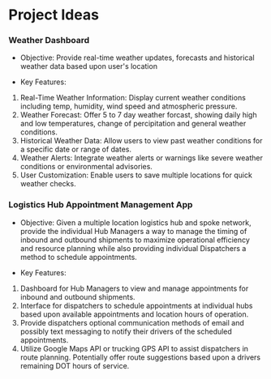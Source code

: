 # Project Ideas

### Weather Dashboard
* Objective: Provide real-time weather updates, forecasts and historical weather data based upon user's location

* Key Features:
1. Real-Time Weather Information: Display current weather conditions including temp, humidity, wind speed and atmospheric pressure.
2. Weather Forecast: Offer 5 to 7 day weather forcast, showing daily high and low temperatures, change of percipitation and general weather conditions.
3. Historical Weather Data: Allow users to view past weather conditions for a specific date or range of dates.
4. Weather Alerts: Integrate weather alerts or warnings like severe weather conditions or environmental advisories.
5. User Customization: Enable users to save multiple locations for quick weather checks. 

### Logistics Hub Appointment Management App
* Objective: Given a multiple location logistics hub and spoke network, provide the individual Hub Managers a way to manage the timing of inbound and outbound shipments to maximize operational efficiency and resource planning while also providing individual Dispatchers a method to schedule appointments.

* Key Features:
1. Dashboard for Hub Managers to view and manage appointments for inbound and outbound shipments.
2. Interface for dispatchers to schedule appointments at individual hubs based upon available appointments and location hours of operation. 
3. Provide dispatchers optional communication methods of email and possibly text messaging to notify their drivers of the scheduled appointments.
4. Utilize Google Maps API or trucking GPS API to assist dispatchers in route planning. Potentially offer route suggestions based upon a drivers remaining DOT hours of service. 



